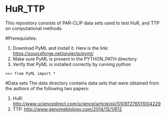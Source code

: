 # HuR_TTP 

This repository consists of PAR-CLIP data sets used to test HuR, and TTP on computational methods. 

#Prerequisites:

1. Download PyML and install it. Here is the link:
https://sourceforge.net/projects/pyml/
2. Make sure PyML is present in the PYTHON_PATH directory.
3. Verify that PyML is installed correctly by running python

```>>> from PyML import *```

#Data sets
The data directory contains data sets that were obtained from the authors of the following two papers:

1. HuR: http://www.sciencedirect.com/science/article/pii/S1097276511004229
2. TTP: http://www.genomebiology.com/2014/15/1/R12

